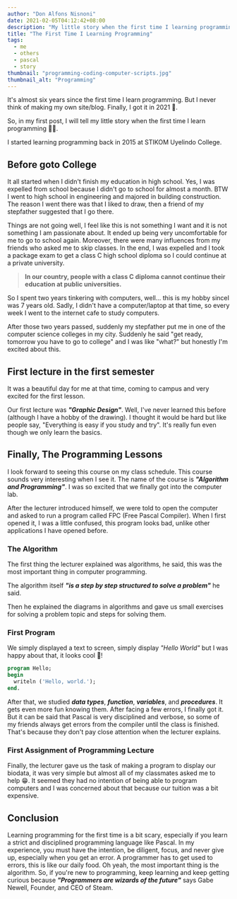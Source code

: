 ```yaml
---
author: "Don Alfons Nisnoni"
date: 2021-02-05T04:12:42+08:00
description: "My little story when the first time I learning programming"
title: "The First Time I Learning Programming"
tags:
  - me
  - others
  - pascal
  - story
thumbnail: "programming-coding-computer-scripts.jpg"
thumbnail_alt: "Programming"
---
```


It's almost six years since the first time I learn programming. But I never think of making my own site/blog. Finally, I got it in 2021 🥳.

So, in my first post, I will tell my little story when the first time I learn programming 👨‍💻.

I started learning programming back in 2015 at STIKOM Uyelindo College.

## Before goto College

It all started when I didn't finish my education in high school.
Yes, I was expelled from school because I didn't go to school for almost a month.
BTW I went to high school in engineering and majored in building construction.
The reason I went there was that I liked to draw, then a friend of my stepfather
suggested that I go there.

Things are not going well, I feel like this is not something I want and it is not something I am passionate about.
It ended up being very uncomfortable for me to go to school again.
Moreover, there were many influences from my friends who asked me to skip classes.
In the end, I was expelled and I took a package exam to get a class C high school diploma so I could continue at a private university.

> **In our country, people with a class C diploma cannot continue
> their education at public universities.**

So I spent two years tinkering with computers, well... this is my hobby sinceI was 7 years old.
Sadly, I didn't have a computer/laptop at that time, so every week I went to the internet cafe to study computers.

After those two years passed, suddenly my stepfather put me in one of the computer science colleges in my city. Suddenly he said "get ready, tomorrow you have to go to college" and I was like "what?" but honestly I'm excited about this.

## First lecture in the first semester

It was a beautiful day for me at that time, coming to campus and very excited for the first lesson.

Our first lecture was **_"Graphic Design"_**.
Well, I've never learned this before (although I have a hobby of the drawing).
I thought it would be hard but like people say, "Everything is easy if you study and try".
It's really fun even though we only learn the basics.

## Finally, The Programming Lessons

I look forward to seeing this course on my class schedule.
This course sounds very interesting when I see it.
The name of the course is **_"Algorithm and Programming"_**.
I was so excited that we finally got into the computer lab.

After the lecturer introduced himself, we were told to open the computer and asked to run a program called FPC (Free Pascal Compiler).
When I first opened it, I was a little confused, this program looks bad, unlike other applications I have opened before.

### The Algorithm

The first thing the lecturer explained was algorithms, he said, this was the most important thing in computer programming.

The algorithm itself **_"is a step by step structured to solve a problem"_** he said.

Then he explained the diagrams in algorithms and gave us small exercises for solving a problem topic and steps for solving them.

### First Program

We simply displayed a text to screen, simply display _"Hello World"_ but I was happy about that, it looks cool 🤩!

```pascal
program Hello;
begin
  writeln ('Hello, world.');
end.
```

After that, we studied **_data types_**, **_function_**, **_variables_**, and **_procedures_**.
It gets even more fun knowing them. After facing a few errors, I finally got it.
But it can be said that Pascal is very disciplined and verbose, so some of my friends always get errors from the compiler until the class is finished.
That's because they don't pay close attention when the lecturer explains.

### First Assignment of Programming Lecture

Finally, the lecturer gave us the task of making a program to display our biodata, it was very simple but almost all of my classmates asked me to help 😁.
It seemed they had no intention of being able to program computers and I was concerned about that because our tuition was a bit expensive.

## Conclusion

Learning programming for the first time is a bit scary, especially if you learn a strict and disciplined programming language like Pascal.
In my experience, you must have the intention, be diligent, focus, and never give up, especially when you get an error.
A programmer has to get used to errors, this is like our daily food.
Oh yeah, the most important thing is the algorithm. So, if you're new to programming, keep learning and keep getting curious because
**_"Programmers are wizards of the future"_** says Gabe Newell, Founder, and CEO of Steam.
